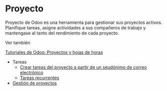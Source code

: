 # Proyecto

Proyecto de Odoo es una herramienta para gestionar sus proyectos activos.
Planifique tareas, asigne actividades a sus compañeros de trabajo y mantengase
al tanto del rendimiento de cada proyecto.

Ver también

[Tutoriales de Odoo: Proyectos y hojas de
horas](https://www.odoo.com/slides/project-and-timesheets-21)

  * Tareas
    * [Crear tareas del proyecto a partir de un seudónimo de correo electrónico](project/tasks/email_alias.html)
    * [Tareas recurrentes](project/tasks/recurring_tasks.html)
  * [Gestión de proyectos](project/project_management.html)

